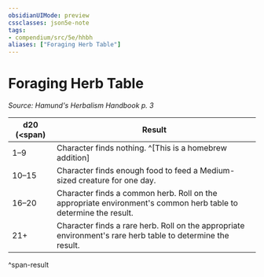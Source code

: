 ```yaml
---
obsidianUIMode: preview
cssclasses: json5e-note
tags:
- compendium/src/5e/hhbh
aliases: ["Foraging Herb Table"]
---
```

# Foraging Herb Table
*Source: Hamund's Herbalism Handbook p. 3* 

| d20 (<span) | Result |
|-------------|--------|
| 1–9 | Character finds nothing. ^[This is a homebrew addition] |
| 10–15 | Character finds enough food to feed a Medium-sized creature for one day. |
| 16–20 | Character finds a common herb. Roll on the appropriate environment's common herb table to determine the result. |
| 21+ | Character finds a rare herb. Roll on the appropriate environment's rare herb table to determine the result. |
^span-result
